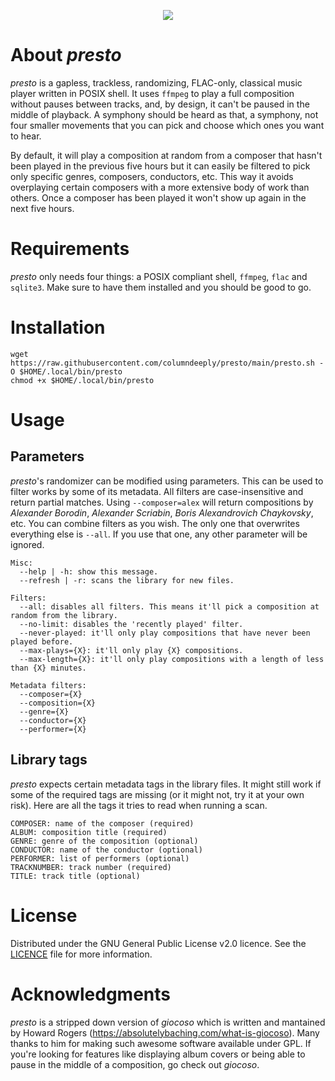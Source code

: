 <p align="center">
  <img src="https://user-images.githubusercontent.com/106948293/218246788-3a354b31-be31-4692-8c9f-b56b25d5d857.png" />
</p>

# About _presto_
_presto_ is a gapless, trackless, randomizing, FLAC-only, classical music player written in POSIX shell.
It uses `ffmpeg` to play a full composition without pauses between tracks, and, by design, it can't be paused in the middle of playback.
A symphony should be heard as that, a symphony, not four smaller movements that you can pick and choose which ones you want to hear.

By default, it will play a composition at random from a composer that hasn't been played in the previous five hours but it can easily be filtered to pick only specific genres, composers, conductors, etc.
This way it avoids overplaying certain composers with a more extensive body of work than others.
Once a composer has been played it won't show up again in the next five hours.

# Requirements
_presto_ only needs four things: a POSIX compliant shell, `ffmpeg`, `flac` and `sqlite3`. Make sure to have them installed and you should be good to go. 

# Installation
    wget https://raw.githubusercontent.com/columndeeply/presto/main/presto.sh -O $HOME/.local/bin/presto
    chmod +x $HOME/.local/bin/presto

# Usage
## Parameters
_presto_'s randomizer can be modified using parameters. This can be used to filter works by some of its metadata.
All filters are case-insensitive and return partial matches. Using `--composer=alex` will return compositions by _Alexander Borodin_, _Alexander Scriabin_, _Boris Alexandrovich Chaykovsky_, etc. 
You can combine filters as you wish. The only one that overwrites everything else is `--all`. If you use that one, any other parameter will be ignored.

    Misc:
      --help | -h: show this message.
      --refresh | -r: scans the library for new files.

    Filters:
      --all: disables all filters. This means it'll pick a composition at random from the library.
      --no-limit: disables the 'recently played' filter.
      --never-played: it'll only play compositions that have never been played before.
      --max-plays={X}: it'll only play {X} compositions.
      --max-length={X}: it'll only play compositions with a length of less than {X} minutes.

    Metadata filters:
      --composer={X}
      --composition={X}
      --genre={X}
      --conductor={X}
      --performer={X}

## Library tags
_presto_ expects certain metadata tags in the library files. It might still work if some of the required tags are missing (or it might not, try it at your own risk).
Here are all the tags it tries to read when running a scan.

    COMPOSER: name of the composer (required)
    ALBUM: composition title (required)
    GENRE: genre of the composition (optional)
    CONDUCTOR: name of the conductor (optional)
    PERFORMER: list of performers (optional)
    TRACKNUMBER: track number (required)
    TITLE: track title (optional)

# License
Distributed under the GNU General Public License v2.0 licence. See the [LICENCE](https://github.com/columndeeply/presto/blob/main/LICENSE) file for more information.

# Acknowledgments
_presto_ is a stripped down version of _giocoso_ which is written and mantained by Howard Rogers (https://absolutelybaching.com/what-is-giocoso).
Many thanks to him for making such awesome software available under GPL.
If you're looking for features like displaying album covers or being able to pause in the middle of a composition, go check out _giocoso_.
